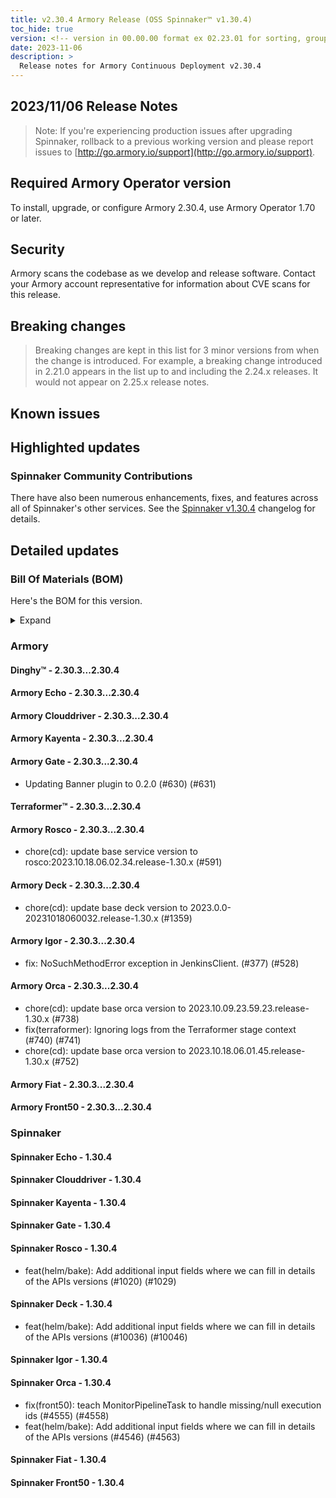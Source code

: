 ```yaml
---
title: v2.30.4 Armory Release (OSS Spinnaker™ v1.30.4)
toc_hide: true
version: <!-- version in 00.00.00 format ex 02.23.01 for sorting, grouping -->
date: 2023-11-06
description: >
  Release notes for Armory Continuous Deployment v2.30.4
---
```


## 2023/11/06 Release Notes

> Note: If you're experiencing production issues after upgrading Spinnaker, rollback to a previous working version and please report issues to [http://go.armory.io/support](http://go.armory.io/support).

## Required Armory Operator version

To install, upgrade, or configure Armory 2.30.4, use Armory Operator 1.70 or later.

## Security

Armory scans the codebase as we develop and release software. Contact your Armory account representative for information about CVE scans for this release.

## Breaking changes
<!-- Copy/paste from the previous version if there are recent ones. We can drop breaking changes after 3 minor versions. Add new ones from OSS and Armory. -->

> Breaking changes are kept in this list for 3 minor versions from when the change is introduced. For example, a breaking change introduced in 2.21.0 appears in the list up to and including the 2.24.x releases. It would not appear on 2.25.x release notes.

## Known issues
<!-- Copy/paste known issues from the previous version if they're not fixed. Add new ones from OSS and Armory. If there aren't any issues, state that so readers don't think we forgot to fill out this section. -->

## Highlighted updates

<!--
Each item category (such as UI) under here should be an h3 (###). List the following info that service owners should be able to provide:
- Major changes or new features we want to call out for Armory and OSS. Changes should be grouped under end user understandable sections. For example, instead of Deck, use UI. Instead of Fiat, use Permissions.
- Fixes to any known issues from previous versions that we have in release notes. These can all be grouped under a Fixed issues H3.
-->




###  Spinnaker Community Contributions

There have also been numerous enhancements, fixes, and features across all of Spinnaker's other services. See the
[Spinnaker v1.30.4](https://www.spinnaker.io/changelogs/1.30.4-changelog/) changelog for details.

## Detailed updates

### Bill Of Materials (BOM)

Here's the BOM for this version.
<details><summary>Expand</summary>
<pre class="highlight">
<code>artifactSources:
  dockerRegistry: docker.io/armory
dependencies:
  redis:
    commit: null
    version: 2:2.8.4-2
services:
  clouddriver:
    commit: 767aa739e9c38d2ec7822e9e9a1838b69a56d4c0
    version: 2.30.4
  deck:
    commit: 305d4e3ccdd7ad009c14a0093cd64bdb0ad9aeaa
    version: 2.30.4
  dinghy:
    commit: a3b59d9e4b810cc968d0f5e8e8370e1670574768
    version: 2.30.4
  echo:
    commit: 2ef241fd3da29fb70cdb05432d022f0edd752d51
    version: 2.30.4
  fiat:
    commit: 5d44e1f53d2f33b17f8decfb057a18cfe4b6fa08
    version: 2.30.4
  front50:
    commit: 5d9bb31f65f96087be30ce96cea1b6d481a6bef4
    version: 2.30.4
  gate:
    commit: 5758316afba1260d2012730c471fd461819e7f39
    version: 2.30.4
  igor:
    commit: 3123451525458f96548859b9bf2b15c89810f577
    version: 2.30.4
  kayenta:
    commit: 1d2f5193ec681b5122fe7c34da6bbd569da8e0b8
    version: 2.30.4
  monitoring-daemon:
    commit: null
    version: 2.26.0
  monitoring-third-party:
    commit: null
    version: 2.26.0
  orca:
    commit: abf688128f3557e53d8873b5f2fe623b1ad478f9
    version: 2.30.4
  rosco:
    commit: 7907c80fd9ca1d956d5927a3e190617671b7e012
    version: 2.30.4
  terraformer:
    commit: 249e7be18074af100212ddd554d9fb35afd65873
    version: 2.30.4
timestamp: "2023-10-19 13:42:07"
version: 2.30.4
</code>
</pre>
</details>

### Armory


#### Dinghy™ - 2.30.3...2.30.4


#### Armory Echo - 2.30.3...2.30.4


#### Armory Clouddriver - 2.30.3...2.30.4


#### Armory Kayenta - 2.30.3...2.30.4


#### Armory Gate - 2.30.3...2.30.4

  - Updating Banner plugin to 0.2.0 (#630) (#631)

#### Terraformer™ - 2.30.3...2.30.4


#### Armory Rosco - 2.30.3...2.30.4

  - chore(cd): update base service version to rosco:2023.10.18.06.02.34.release-1.30.x (#591)

#### Armory Deck - 2.30.3...2.30.4

  - chore(cd): update base deck version to 2023.0.0-20231018060032.release-1.30.x (#1359)

#### Armory Igor - 2.30.3...2.30.4

  - fix: NoSuchMethodError exception in JenkinsClient. (#377) (#528)

#### Armory Orca - 2.30.3...2.30.4

  - chore(cd): update base orca version to 2023.10.09.23.59.23.release-1.30.x (#738)
  - fix(terraformer): Ignoring logs from the Terraformer stage context (#740) (#741)
  - chore(cd): update base orca version to 2023.10.18.06.01.45.release-1.30.x (#752)

#### Armory Fiat - 2.30.3...2.30.4


#### Armory Front50 - 2.30.3...2.30.4



### Spinnaker


#### Spinnaker Echo - 1.30.4


#### Spinnaker Clouddriver - 1.30.4


#### Spinnaker Kayenta - 1.30.4


#### Spinnaker Gate - 1.30.4


#### Spinnaker Rosco - 1.30.4

  - feat(helm/bake): Add additional input fields where we can fill in details of the APIs versions (#1020) (#1029)

#### Spinnaker Deck - 1.30.4

  - feat(helm/bake): Add additional input fields where we can fill in details of the APIs versions (#10036) (#10046)

#### Spinnaker Igor - 1.30.4


#### Spinnaker Orca - 1.30.4

  - fix(front50): teach MonitorPipelineTask to handle missing/null execution ids (#4555) (#4558)
  - feat(helm/bake): Add additional input fields where we can fill in details of the APIs versions (#4546) (#4563)

#### Spinnaker Fiat - 1.30.4


#### Spinnaker Front50 - 1.30.4


